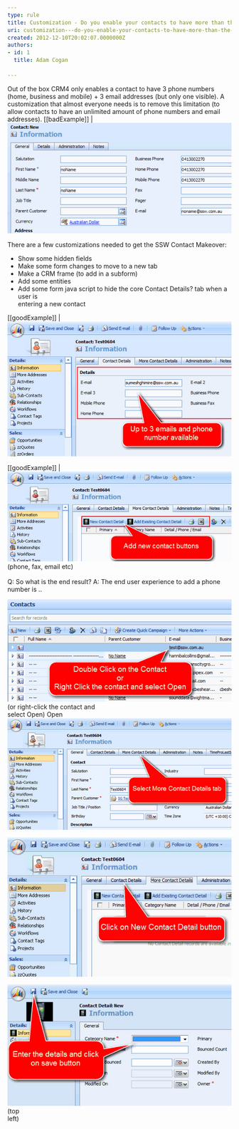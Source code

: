 ```yaml
---
type: rule
title: Customization - Do you enable your contacts to have more than the default 3 email addresses and phone numbers?
uri: customization---do-you-enable-your-contacts-to-have-more-than-the-default-3-email-addresses-and-phone-numbers
created: 2012-12-10T20:02:07.0000000Z
authors:
- id: 1
  title: Adam Cogan

---
```


Out of the box CRM4 only enables a contact to have 3 phone numbers (home, business and mobile) + 3 email addresses (but only one visible). A customization that almost everyone needs is to remove this limitation (to allow contacts to have an unlimited amount of phone numbers and email addresses). 
[[badExample]]
| ![ Out of the box a contact can only have 3 phone numbers and<br>              1 email address](contact1.jpg)

There are a few customizations needed to get the SSW Contact Makeover:

- Show some hidden fields
- Make some form changes to move to a new tab
- Make a CRM frame (to add in a subform)
- Add some entities
- Add some form java script to hide the core Contact Details? tab when a user is<br>            entering a new contact


[[goodExample]]
| ![Enable the hidden fields and move it to a new tab. And now<br>              a Contact has 3 email addresses and phone numbers ](contact3.jpg)

[[goodExample]]
| ![After adding an entity, you add a frame show the unlimited<br>              contact details ](contact2.jpg)
(phone, fax, email etc)<br>          
Q: So what is the end result? 
A: The end user experience to add a phone number is ..

![  Step 1: Double-click the contact ](contact4.jpg)
(or right-click the contact and<br>              select Open) Open
![  Step 2: Select the tab 'More Contact Details' ](contact5.jpg)


![  Step 3: Click the button 'New Contact Detail' ](contact6.jpg)

![  Step 4: Enter the details and click button 'Save and Close' ](contact7.jpg)
(top<br>              left)
